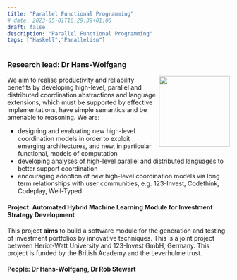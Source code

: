```yaml
---
title: "Parallel Functional Programming"
# date: 2023-05-01T16:29:39+01:00
draft: false
description: "Parallel Functional Programming"
tags: ["Haskell","Parallelism"]
---
```


### Research lead: Dr Hans-Wolfgang 

<img style="float: right; height:10rem" src="https://global-uploads.webflow.com/6047a9e35e5dc54ac86ddd90/63064c5652d40eda2eb7a838_33ac2334.png ">

We aim to realise productivity and reliability benefits by developing
high-level, parallel and distributed coordination abstractions and
language extensions, which must be supported by effective
implementations, have simple semantics and be amenable to
reasoning. We are:

- designing and evaluating new high-level coordination models in order to exploit emerging architectures, and new, in particular functional, models of computation
- developing analyses of high-level parallel and distributed languages to better support coordination
- encouraging adoption of new high-level coordination models via long term relationships with user communities, e.g. 123-Invest, Codethink, Codeplay, Well-Typed
  <!-- e.g. Ericsson, EDF, GAP, Maplesoft, Kant, Mupad -->

#### Project: Automated Hybrid Machine Learning Module for Investment Strategy Development

This project **aims** to build a software module for the generation and testing of investment portfolios by innovative techniques.
This is a joint project between Heriot-Watt University and 123-Invest GmbH, Germany.
This project is funded by the British Academy and the Leverhulme trust.

#### People: Dr Hans-Wolfgang, Dr Rob Stewart
